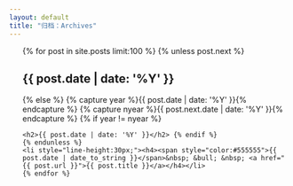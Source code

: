 ```yaml
---
layout: default
title: "归档：Archives"
---
```


<ul class="list-unstyled">
     {% for post in site.posts limit:100 %} 
	 {% unless post.next %} 
    <h2>{{ post.date | date: '%Y' }}</h2> 
	{% else %} {% capture year %}{{ post.date | date: '%Y' }}{% endcapture %} {% capture nyear %}{{ post.next.date | date: '%Y' }}{% endcapture %} 
	{% if year != nyear %}

    <h2>{{ post.date | date: '%Y' }}</h2> {% endif %} 
	{% endunless %} 
    <li style="line-height:30px;"><h4><span style="color:#555555">{{ post.date | date_to_string }}</span>&nbsp; &bull; &nbsp; <a href="{{ post.url }}">{{ post.title }}</a></h4></li> 
	{% endfor %} 
</ul> 
